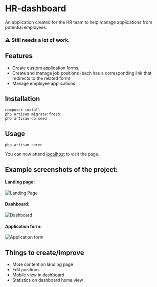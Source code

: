 # HR-dashboard
An application created for the HR team to help manage applications from potential employees.

### :warning: Still needs a lot of work.

## Features
* Create custom application forms,
* Create and manage job positions (each has a corresponding link that redirects to the related form)
* Manage employee applications

## Installation
```
composer install
php artisan migrate:fresh
php artisan db:seed
```
## Usage
```
php artisan serve
```
You can now attend [localhost](http://127.0.0.1:8000/) to visit the page.

## Example screenshots of the project:
#### Landing page:

![Landing Page](https://i.imgur.com/vg0SSNn.png)

#### Dashboard:

![Dashboard](https://i.imgur.com/KNNWhle.png)

#### Application form:

![Application form](https://i.imgur.com/He9YxSh.png)

## Things to create/improve
* More content on landing page
* Edit positions
* Mobile view in dashboard
* Statistics on dashboard home view
